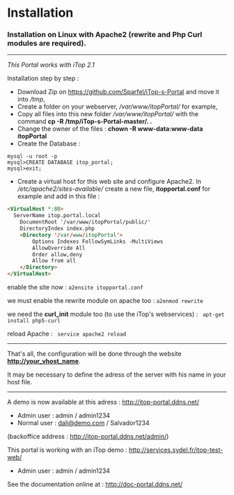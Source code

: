 # Installation
### Installation on Linux with Apache2 (rewrite and Php Curl modules are required). 

---

*This Portal works with iTop 2.1*

Installation step by step :

* Download Zip on https://github.com/Sparfel/iTop-s-Portal and move it into */tmp*,
* Create a folder on your webserver, */var/www/itopPortal/* for example,
* Copy all files into this new folder */var/www/itopPortal/* with the command **cp -R /tmp/iTop-s-Portal-master/. .**
* Change the owner of the files : **chown -R www-data:www-data itopPortal**
* Create the Database :
```
mysql -u root -p
mysql>CREATE DATABASE itop_portal;
mysql>exit;
```
* Create a virtual host for this web site and configure Apache2. In */etc/apache2/sites-available/* create a new file, **itopportal.conf** for example and add in this file :
```html
<VirtualHost *:80>
  ServerName itop.portal.local
	DocumentRoot '/var/www/itopPortal/public/'
	DirectoryIndex index.php
	<Directory '/var/www/itopPortal'>
		Options Indexes FollowSymLinks -MultiViews
		AllowOverride All
		Order allow,deny
		Allow from all
	</Directory>
</VirtualHost>
```
enable the site now :
``` a2ensite itopportal.conf ```

we must enable the rewrite module on apache too :
``` a2enmod rewrite ``` 

we need the **curl_init** module too (to use the iTop's webservices) :
``` apt-get install php5-curl``` 

reload Apache :
``` service apache2 reload```

---

That's all, the configuration will be done through the website **[http://your_vhost_name](http://your_vhost_name)**.

It may be necessary to define the adress of the server with his name in your host file.

---

A demo is now available at this adress : http://itop-portal.ddns.net/
* Admin user : admin / admin1234
* Normal user : dali@demo.com / Salvador1234

(backoffice address : http://itop-portal.ddns.net/admin/)

This portal is working with an iTop demo : http://services.sydel.fr/itop-test-web/
* Admin user : admin / admin1234

See the documentation online at : http://doc-portal.ddns.net/